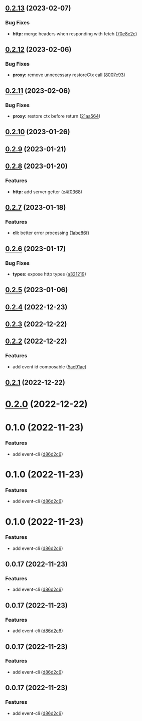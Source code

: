 ## [0.2.13](https://github.com/wooksjs/wooksjs/compare/v0.2.12...v0.2.13) (2023-02-07)


### Bug Fixes

* **http:** merge headers when responding with fetch ([70e8e2c](https://github.com/wooksjs/wooksjs/commit/70e8e2c7f17e8790b8c816fe1a8b384cc1d4bab6))



## [0.2.12](https://github.com/wooksjs/wooksjs/compare/v0.2.11...v0.2.12) (2023-02-06)


### Bug Fixes

* **proxy:** remove unnecessary restoreCtx call ([8007c93](https://github.com/wooksjs/wooksjs/commit/8007c9383a60e9be8e540c36a4ed8cb04317b13a))



## [0.2.11](https://github.com/wooksjs/wooksjs/compare/v0.2.10...v0.2.11) (2023-02-06)


### Bug Fixes

* **proxy:** restore ctx before return ([21aa564](https://github.com/wooksjs/wooksjs/commit/21aa564e084fd47db3ce86bb2d85a6b669c4e155))



## [0.2.10](https://github.com/wooksjs/wooksjs/compare/v0.2.9...v0.2.10) (2023-01-26)



## [0.2.9](https://github.com/wooksjs/wooksjs/compare/v0.2.8...v0.2.9) (2023-01-21)



## [0.2.8](https://github.com/wooksjs/wooksjs/compare/v0.2.7...v0.2.8) (2023-01-20)


### Features

* **http:** add server getter ([e4f0368](https://github.com/wooksjs/wooksjs/commit/e4f036899f9e25224443ade95bc6ea39fd764a05))



## [0.2.7](https://github.com/wooksjs/wooksjs/compare/v0.2.6...v0.2.7) (2023-01-18)


### Features

* **cli:** better error processing ([1abe86f](https://github.com/wooksjs/wooksjs/commit/1abe86f61eee046f50179cc0e81f75a72cfd33b4))



## [0.2.6](https://github.com/wooksjs/wooksjs/compare/v0.2.5...v0.2.6) (2023-01-17)


### Bug Fixes

* **types:** expose http types ([a321219](https://github.com/wooksjs/wooksjs/commit/a3212199c94b33a68a2eb2a46e3da77f5f151a70))



## [0.2.5](https://github.com/wooksjs/wooksjs/compare/v0.2.4...v0.2.5) (2023-01-06)



## [0.2.4](https://github.com/wooksjs/wooksjs/compare/v0.2.3...v0.2.4) (2022-12-23)



## [0.2.3](https://github.com/wooksjs/wooksjs/compare/v0.2.2...v0.2.3) (2022-12-22)



## [0.2.2](https://github.com/wooksjs/wooksjs/compare/v0.2.1...v0.2.2) (2022-12-22)


### Features

* add event id composable ([5ac91ae](https://github.com/wooksjs/wooksjs/commit/5ac91ae6049bc83b7692bee382f52fbc5bdb6336))



## [0.2.1](https://github.com/wooksjs/wooksjs/compare/v0.1.0...v0.2.1) (2022-12-22)



# [0.2.0](https://github.com/wooksjs/wooksjs/compare/v0.1.0...v0.2.0) (2022-12-22)



# 0.1.0 (2022-11-23)


### Features

* add event-cli ([d86d2c6](https://github.com/wooksjs/wooksjs/commit/d86d2c68edf87bbfdcaea25014f0b46eed08d8ac))



# 0.1.0 (2022-11-23)


### Features

* add event-cli ([d86d2c6](https://github.com/wooksjs/wooksjs/commit/d86d2c68edf87bbfdcaea25014f0b46eed08d8ac))



# 0.1.0 (2022-11-23)


### Features

* add event-cli ([d86d2c6](https://github.com/wooksjs/wooksjs/commit/d86d2c68edf87bbfdcaea25014f0b46eed08d8ac))



## 0.0.17 (2022-11-23)


### Features

* add event-cli ([d86d2c6](https://github.com/wooksjs/wooksjs/commit/d86d2c68edf87bbfdcaea25014f0b46eed08d8ac))



## 0.0.17 (2022-11-23)


### Features

* add event-cli ([d86d2c6](https://github.com/wooksjs/wooksjs/commit/d86d2c68edf87bbfdcaea25014f0b46eed08d8ac))



## 0.0.17 (2022-11-23)


### Features

* add event-cli ([d86d2c6](https://github.com/wooksjs/wooksjs/commit/d86d2c68edf87bbfdcaea25014f0b46eed08d8ac))



## 0.0.17 (2022-11-23)


### Features

* add event-cli ([d86d2c6](https://github.com/wooksjs/wooksjs/commit/d86d2c68edf87bbfdcaea25014f0b46eed08d8ac))



